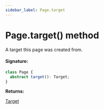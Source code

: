 ```yaml
---
sidebar_label: Page.target
---
```


# Page.target() method

A target this page was created from.

#### Signature:

```typescript
class Page {
  abstract target(): Target;
}
```

**Returns:**

[Target](./puppeteer.target.md)
